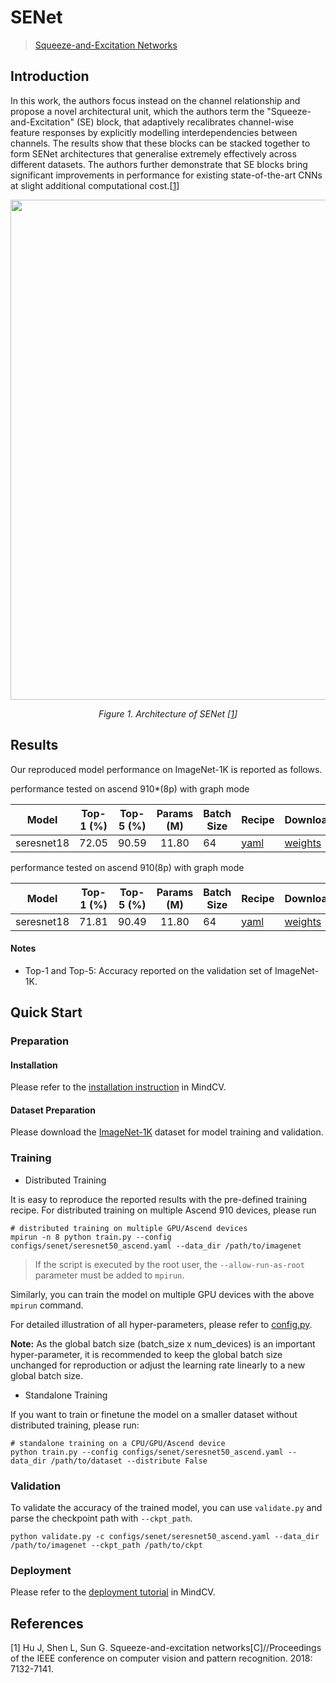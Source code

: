 # SENet

> [Squeeze-and-Excitation Networks](https://arxiv.org/abs/1709.01507)

## Introduction

In this work, the authors focus instead on the channel relationship and propose a novel architectural unit, which the
authors term the "Squeeze-and-Excitation" (SE) block, that adaptively recalibrates channel-wise feature responses by
explicitly modelling interdependencies between channels. The results show that these blocks can be stacked together to
form SENet architectures that generalise extremely effectively across different datasets. The authors further
demonstrate that SE blocks bring significant improvements in performance for existing state-of-the-art CNNs at slight
additional computational cost.[[1](#references)]

<p align="center">
  <img src="https://user-images.githubusercontent.com/53842165/218919253-618d3d66-9b2a-4e27-b866-a21015cd9600.png" width=800 />
</p>
<p align="center">
  <em>Figure 1. Architecture of SENet [<a href="#references">1</a>] </em>
</p>

## Results

Our reproduced model performance on ImageNet-1K is reported as follows.

performance tested on ascend 910*(8p) with graph mode

<div align="center">

|   Model    | Top-1 (%) | Top-5 (%) | Params (M) | Batch Size | Recipe                                                                                         | Download                                                                                              |
|:----------:|:---------:|:---------:|:----------:|------------|------------------------------------------------------------------------------------------------|-------------------------------------------------------------------------------------------------------|
| seresnet18 |   72.05   |   90.59   |   11.80    | 64         | [yaml](https://github.com/mindspore-lab/mindcv/blob/main/configs/senet/seresnet18_ascend.yaml) | [weights](https://download-mindspore.osinfra.cn/toolkits/mindcv/senet/seresnet18-7b971c78-910v2.ckpt) |

</div>

performance tested on ascend 910(8p) with graph mode

<div align="center">

|   Model    | Top-1 (%) | Top-5 (%) | Params (M) | Batch Size | Recipe                                                                                         | Download                                                                                |
|:----------:|:---------:|:---------:|:----------:|------------|------------------------------------------------------------------------------------------------|-----------------------------------------------------------------------------------------|
| seresnet18 |   71.81   |   90.49   |   11.80    | 64         | [yaml](https://github.com/mindspore-lab/mindcv/blob/main/configs/senet/seresnet18_ascend.yaml) | [weights](https://download.mindspore.cn/toolkits/mindcv/senet/seresnet18-7880643b.ckpt) |

</div>

#### Notes

- Top-1 and Top-5: Accuracy reported on the validation set of ImageNet-1K.

## Quick Start

### Preparation

#### Installation

Please refer to the [installation instruction](https://github.com/mindspore-ecosystem/mindcv#installation) in MindCV.

#### Dataset Preparation

Please download the [ImageNet-1K](https://www.image-net.org/challenges/LSVRC/2012/index.php) dataset for model training
and validation.

### Training

* Distributed Training

It is easy to reproduce the reported results with the pre-defined training recipe. For distributed training on multiple
Ascend 910 devices, please run

```shell
# distributed training on multiple GPU/Ascend devices
mpirun -n 8 python train.py --config configs/senet/seresnet50_ascend.yaml --data_dir /path/to/imagenet
```

> If the script is executed by the root user, the `--allow-run-as-root` parameter must be added to `mpirun`.

Similarly, you can train the model on multiple GPU devices with the above `mpirun` command.

For detailed illustration of all hyper-parameters, please refer
to [config.py](https://github.com/mindspore-lab/mindcv/blob/main/config.py).

**Note:**  As the global batch size  (batch_size x num_devices) is an important hyper-parameter, it is recommended to
keep the global batch size unchanged for reproduction or adjust the learning rate linearly to a new global batch size.

* Standalone Training

If you want to train or finetune the model on a smaller dataset without distributed training, please run:

```shell
# standalone training on a CPU/GPU/Ascend device
python train.py --config configs/senet/seresnet50_ascend.yaml --data_dir /path/to/dataset --distribute False
```

### Validation

To validate the accuracy of the trained model, you can use `validate.py` and parse the checkpoint path
with `--ckpt_path`.

```shell
python validate.py -c configs/senet/seresnet50_ascend.yaml --data_dir /path/to/imagenet --ckpt_path /path/to/ckpt
```

### Deployment

Please refer to the [deployment tutorial](https://mindspore-lab.github.io/mindcv/tutorials/deployment/) in MindCV.

## References

[1] Hu J, Shen L, Sun G. Squeeze-and-excitation networks[C]//Proceedings of the IEEE conference on computer vision and
pattern recognition. 2018: 7132-7141.
